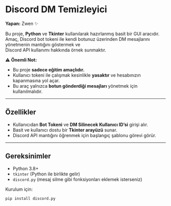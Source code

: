 # Discord DM Temizleyici

**Yapan:** Zwen ✨  

Bu proje, **Python** ve **Tkinter** kullanılarak hazırlanmış basit bir GUI aracıdır.  
Amaç, Discord bot tokeni ile kendi botunuz üzerinden DM mesajlarını yönetmenin mantığını göstermek ve  
Discord API kullanımı hakkında örnek sunmaktır.  

⚠️ **Önemli Not:**  
- Bu proje **sadece eğitim amaçlıdır.**  
- Kullanıcı tokeni ile çalışmak kesinlikle **yasaktır** ve hesabınızın kapanmasına yol açar.  
- Bu araç yalnızca **botun gönderdiği mesajları** yönetmek için kullanılmalıdır.  

---

## Özellikler
- Kullanıcıdan **Bot Tokeni** ve **DM Silinecek Kullanıcı ID’si** girişi alır.  
- Basit ve kullanıcı dostu bir **Tkinter arayüzü** sunar.  
- Discord API mantığını öğrenmek için başlangıç şablonu görevi görür.  

---

## Gereksinimler
- Python 3.8+  
- `tkinter` (Python ile birlikte gelir)  
- `discord.py` (mesaj silme gibi fonksiyonları eklemek isterseniz)  

Kurulum için:
```bash
pip install discord.py
